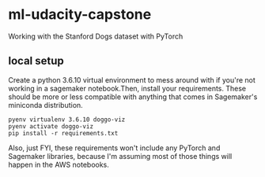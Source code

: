# ml-udacity-capstone
Working with the Stanford Dogs dataset with PyTorch

## local setup
Create a python 3.6.10 virtual environment to mess around with if you're not working in a sagemaker notebook.Then, install your requirements. These should be more or less compatible with anything that comes in Sagemaker's miniconda distribution.

```
pyenv virtualenv 3.6.10 doggo-viz
pyenv activate doggo-viz
pip install -r requirements.txt
```

Also, just FYI, these requirements won't include any PyTorch and Sagemaker libraries, because I'm assuming most of those things will happen in the AWS notebooks.
